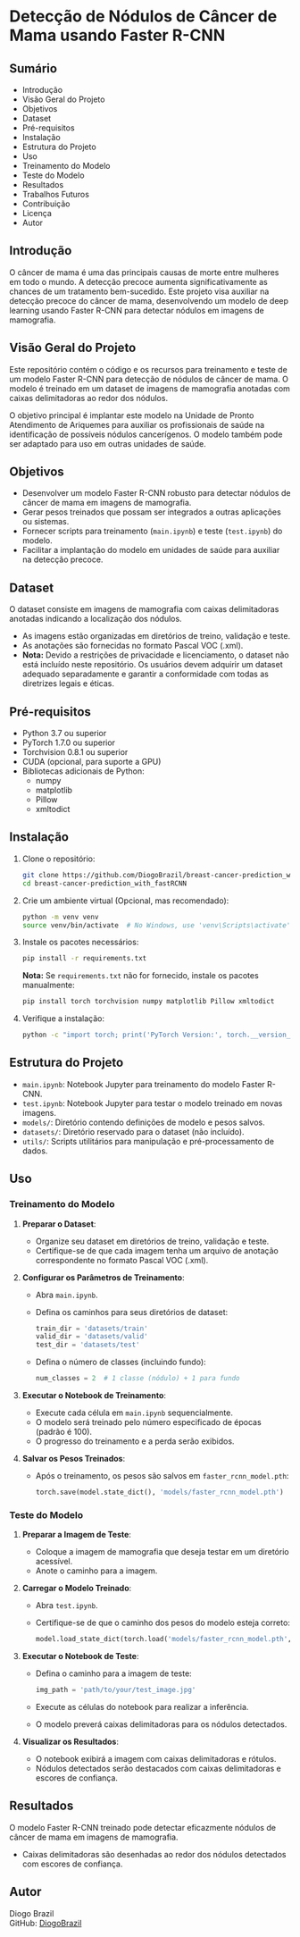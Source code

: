 
# Detecção de Nódulos de Câncer de Mama usando Faster R-CNN

## Sumário
- Introdução
- Visão Geral do Projeto
- Objetivos
- Dataset
- Pré-requisitos
- Instalação
- Estrutura do Projeto
- Uso
- Treinamento do Modelo
- Teste do Modelo
- Resultados
- Trabalhos Futuros
- Contribuição
- Licença
- Autor

## Introdução
O câncer de mama é uma das principais causas de morte entre mulheres em todo o mundo. A detecção precoce aumenta significativamente as chances de um tratamento bem-sucedido. Este projeto visa auxiliar na detecção precoce do câncer de mama, desenvolvendo um modelo de deep learning usando Faster R-CNN para detectar nódulos em imagens de mamografia.

## Visão Geral do Projeto
Este repositório contém o código e os recursos para treinamento e teste de um modelo Faster R-CNN para detecção de nódulos de câncer de mama. O modelo é treinado em um dataset de imagens de mamografia anotadas com caixas delimitadoras ao redor dos nódulos.

O objetivo principal é implantar este modelo na Unidade de Pronto Atendimento de Ariquemes para auxiliar os profissionais de saúde na identificação de possíveis nódulos cancerígenos. O modelo também pode ser adaptado para uso em outras unidades de saúde.

## Objetivos
- Desenvolver um modelo Faster R-CNN robusto para detectar nódulos de câncer de mama em imagens de mamografia.
- Gerar pesos treinados que possam ser integrados a outras aplicações ou sistemas.
- Fornecer scripts para treinamento (`main.ipynb`) e teste (`test.ipynb`) do modelo.
- Facilitar a implantação do modelo em unidades de saúde para auxiliar na detecção precoce.

## Dataset
O dataset consiste em imagens de mamografia com caixas delimitadoras anotadas indicando a localização dos nódulos.
- As imagens estão organizadas em diretórios de treino, validação e teste.
- As anotações são fornecidas no formato Pascal VOC (.xml).
- **Nota:** Devido a restrições de privacidade e licenciamento, o dataset não está incluído neste repositório. Os usuários devem adquirir um dataset adequado separadamente e garantir a conformidade com todas as diretrizes legais e éticas.

## Pré-requisitos
- Python 3.7 ou superior
- PyTorch 1.7.0 ou superior
- Torchvision 0.8.1 ou superior
- CUDA (opcional, para suporte a GPU)
- Bibliotecas adicionais de Python:
  - numpy
  - matplotlib
  - Pillow
  - xmltodict

## Instalação

1. Clone o repositório:
   ```bash
   git clone https://github.com/DiogoBrazil/breast-cancer-prediction_with_fastRCNN.git
   cd breast-cancer-prediction_with_fastRCNN
   ```

2. Crie um ambiente virtual (Opcional, mas recomendado):
   ```bash
   python -m venv venv
   source venv/bin/activate  # No Windows, use 'venv\Scripts\activate'
   ```

3. Instale os pacotes necessários:
   ```bash
   pip install -r requirements.txt
   ```

   **Nota:** Se `requirements.txt` não for fornecido, instale os pacotes manualmente:
   ```bash
   pip install torch torchvision numpy matplotlib Pillow xmltodict
   ```

4. Verifique a instalação:
   ```bash
   python -c "import torch; print('PyTorch Version:', torch.__version__)"
   ```

## Estrutura do Projeto
- `main.ipynb`: Notebook Jupyter para treinamento do modelo Faster R-CNN.
- `test.ipynb`: Notebook Jupyter para testar o modelo treinado em novas imagens.
- `models/`: Diretório contendo definições de modelo e pesos salvos.
- `datasets/`: Diretório reservado para o dataset (não incluído).
- `utils/`: Scripts utilitários para manipulação e pré-processamento de dados.

## Uso

### Treinamento do Modelo

1. **Preparar o Dataset**:
   - Organize seu dataset em diretórios de treino, validação e teste.
   - Certifique-se de que cada imagem tenha um arquivo de anotação correspondente no formato Pascal VOC (.xml).

2. **Configurar os Parâmetros de Treinamento**:
   - Abra `main.ipynb`.
   - Defina os caminhos para seus diretórios de dataset:

     ```python
     train_dir = 'datasets/train'
     valid_dir = 'datasets/valid'
     test_dir = 'datasets/test'
     ```

   - Defina o número de classes (incluindo fundo):
     ```python
     num_classes = 2  # 1 classe (nódulo) + 1 para fundo
     ```

3. **Executar o Notebook de Treinamento**:
   - Execute cada célula em `main.ipynb` sequencialmente.
   - O modelo será treinado pelo número especificado de épocas (padrão é 100).
   - O progresso do treinamento e a perda serão exibidos.

4. **Salvar os Pesos Treinados**:
   - Após o treinamento, os pesos são salvos em `faster_rcnn_model.pth`:

     ```python
     torch.save(model.state_dict(), 'models/faster_rcnn_model.pth')
     ```

### Teste do Modelo

1. **Preparar a Imagem de Teste**:
   - Coloque a imagem de mamografia que deseja testar em um diretório acessível.
   - Anote o caminho para a imagem.

2. **Carregar o Modelo Treinado**:
   - Abra `test.ipynb`.
   - Certifique-se de que o caminho dos pesos do modelo esteja correto:

     ```python
     model.load_state_dict(torch.load('models/faster_rcnn_model.pth', map_location=device))
     ```

3. **Executar o Notebook de Teste**:
   - Defina o caminho para a imagem de teste:

     ```python
     img_path = 'path/to/your/test_image.jpg'
     ```

   - Execute as células do notebook para realizar a inferência.
   - O modelo preverá caixas delimitadoras para os nódulos detectados.

4. **Visualizar os Resultados**:
   - O notebook exibirá a imagem com caixas delimitadoras e rótulos.
   - Nódulos detectados serão destacados com caixas delimitadoras e escores de confiança.

## Resultados
O modelo Faster R-CNN treinado pode detectar eficazmente nódulos de câncer de mama em imagens de mamografia.
- Caixas delimitadoras são desenhadas ao redor dos nódulos detectados com escores de confiança.

## Autor
Diogo Brazil  
GitHub: [DiogoBrazil](https://github.com/DiogoBrazil)
